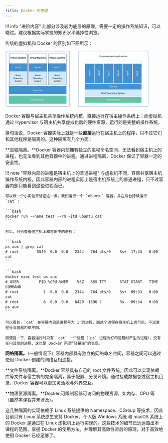```yaml
---
title: Docker 的原理
---
```


!!! info "进阶内容"
    此部分涉及较为底层的原理，需要一定的操作系统知识，可以略过。建议根据实际掌握的知识水平选择性浏览。

传统的虚拟机和 Docker 的区别如下图所示：

<div>
  <img src="../assets/vm.webp" style="width:45%">
  <img src="../assets/docker.webp" style="width:45%">
</div>

Docker 容器与宿主机共享操作系统内核，直接运行在宿主操作系统上；而虚拟机通过 Hypervisor 与宿主机共享虚拟化后的硬件资源，运行的是完整的操作系统。

换句话说，Docker 容器实际上就是一些**直接**运行在宿主机上的程序，只不过它们和其他程序是隔离的。这种隔离有几个方面：

**进程隔离。**Docker 容器内部拥有独立的进程命名空间，无法看到宿主机上的进程，也无法看到其他容器中的进程。通过进程隔离，Docker 保证了容器一定的安全性。

!!! note "容器内部的进程是宿主机上的普通进程"
    与虚拟机不同，容器共享宿主机操作系统内核，因此容器内部的进程实际上是宿主机系统上的普通进程，只不过容器内部只能看到这些进程而已。

    可以做一个小实验来验证这一点。我们运行一个 `ubuntu` 容器，并在后台持续运行 `cat`：

    ```bash
    docker run --name test --rm -itd ubuntu cat
    ```

    然后，分别查看宿主机上和容器中的进程：

    ```bash
    ps aux | grep cat
    # root        5549  0.0  0.0   2344   764 pts/0    Ss+  17:33   0:00 cat
    ```

    ```bash
    docker exec test ps aux
    # USER         PID %CPU %MEM    VSZ   RSS TTY      STAT START   TIME COMMAND
    # root           1  0.0  0.0   2344   764 pts/0    Ss+  09:33   0:00 cat
    # root           6  0.0  0.0   6420  1596 ?        Rs   09:34   0:00 ps aux
    ```

    可以看到，`cat` 在容器内部是进程号为 1 的进程，而这个进程在宿主机上也可见，不过进程号与容器内部不同。

    顺便提一下，容器运行时只有 `cat` 一个进程（`ps` 进程为打印进程时产生的进程），没有任何其他的进程，这也是 Docker 所谓“轻量级”的表现。

**网络隔离。**（一般情况下）容器内部具有独立的网络命名空间，容器之间可以通过使用 Docker 创建的网络互相连接。

**文件系统隔离。**Docker 容器具有自己的 root 文件系统，因此可以实现依赖库等文件与宿主机的完全隔离，易于配置、分发环境。通过挂载数据卷或宿主机目录，Docker 容器可以更加灵活地与外界交互。

**物理资源隔离。**Docker 可限制容器可访问的物理资源，如内存、CPU 等（虽然本课程并未涉及）。

这几种隔离的实现依赖于 Linux 系统提供的 Namespace、CGroup 等技术，因此目前只有 Linux 系统原生支持 Docker，个人版 Windows 系统 和 macOS 系统上的 Docker 是通过在 Linux 虚拟机上运行实现的。这些技术的细节已远远超出本课程的范围。掌握 Docker 的使用方法，并理解其高效性背后的原理，对于高效地使用 Docker 已经足够了。
